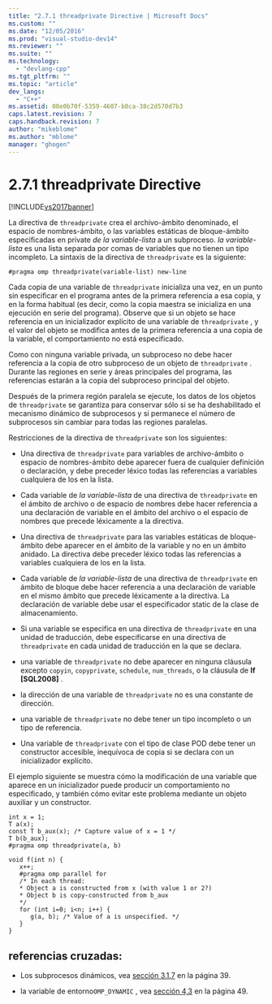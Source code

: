```yaml
---
title: "2.7.1 threadprivate Directive | Microsoft Docs"
ms.custom: ""
ms.date: "12/05/2016"
ms.prod: "visual-studio-dev14"
ms.reviewer: ""
ms.suite: ""
ms.technology: 
  - "devlang-cpp"
ms.tgt_pltfrm: ""
ms.topic: "article"
dev_langs: 
  - "C++"
ms.assetid: 08e0b70f-5359-4607-b0ca-38c2d570d7b3
caps.latest.revision: 7
caps.handback.revision: 7
author: "mikeblome"
ms.author: "mblome"
manager: "ghogen"
---
```

# 2.7.1 threadprivate Directive
[!INCLUDE[vs2017banner](../../assembler/inline/includes/vs2017banner.md)]

La directiva de `threadprivate` crea el archivo\-ámbito denominado, el espacio de nombres\-ámbito, o las variables estáticas de bloque\-ámbito especificadas en private *de la variable\-lista* a un subproceso.  *la variable\-lista* es una lista separada por comas de variables que no tienen un tipo incompleto.  La sintaxis de la directiva de `threadprivate` es la siguiente:  
  
```  
#pragma omp threadprivate(variable-list) new-line  
```  
  
 Cada copia de una variable de `threadprivate` inicializa una vez, en un punto sin especificar en el programa antes de la primera referencia a esa copia, y en la forma habitual \(es decir, como la copia maestra se inicializa en una ejecución en serie del programa\).  Observe que si un objeto se hace referencia en un inicializador explícito de una variable de `threadprivate` , y el valor del objeto se modifica antes de la primera referencia a una copia de la variable, el comportamiento no está especificado.  
  
 Como con ninguna variable privada, un subproceso no debe hacer referencia a la copia de otro subproceso de un objeto de `threadprivate` .  Durante las regiones en serie y áreas principales del programa, las referencias estarán a la copia del subproceso principal del objeto.  
  
 Después de la primera región paralela se ejecute, los datos de los objetos de `threadprivate` se garantiza para conservar sólo si se ha deshabilitado el mecanismo dinámico de subprocesos y si permanece el número de subprocesos sin cambiar para todas las regiones paralelas.  
  
 Restricciones de la directiva de `threadprivate` son los siguientes:  
  
-   Una directiva de `threadprivate` para variables de archivo\-ámbito o espacio de nombres\-ámbito debe aparecer fuera de cualquier definición o declaración, y debe preceder léxico todas las referencias a variables cualquiera de los en la lista.  
  
-   Cada variable de *la variable\-lista* de una directiva de `threadprivate` en el ámbito de archivo o de espacio de nombres debe hacer referencia a una declaración de variable en el ámbito del archivo o el espacio de nombres que precede léxicamente a la directiva.  
  
-   Una directiva de `threadprivate` para las variables estáticas de bloque\-ámbito debe aparecer en el ámbito de la variable y no en un ámbito anidado.  La directiva debe preceder léxico todas las referencias a variables cualquiera de los en la lista.  
  
-   Cada variable de *la variable\-lista* de una directiva de `threadprivate` en ámbito de bloque debe hacer referencia a una declaración de variable en el mismo ámbito que precede léxicamente a la directiva.  La declaración de variable debe usar el especificador static de la clase de almacenamiento.  
  
-   Si una variable se especifica en una directiva de `threadprivate` en una unidad de traducción, debe especificarse en una directiva de `threadprivate` en cada unidad de traducción en la que se declara.  
  
-   una variable de `threadprivate` no debe aparecer en ninguna cláusula excepto `copyin`, `copyprivate`, `schedule`, `num_threads`, o la cláusula de **If \[SQL2008\]** .  
  
-   la dirección de una variable de `threadprivate` no es una constante de dirección.  
  
-   una variable de `threadprivate` no debe tener un tipo incompleto o un tipo de referencia.  
  
-   Una variable de `threadprivate` con el tipo de clase POD debe tener un constructor accesible, inequívoca de copia si se declara con un inicializador explícito.  
  
 El ejemplo siguiente se muestra cómo la modificación de una variable que aparece en un inicializador puede producir un comportamiento no especificado, y también cómo evitar este problema mediante un objeto auxiliar y un constructor.  
  
```  
int x = 1;  
T a(x);  
const T b_aux(x); /* Capture value of x = 1 */  
T b(b_aux);  
#pragma omp threadprivate(a, b)  
  
void f(int n) {  
   x++;  
   #pragma omp parallel for  
   /* In each thread:  
   * Object a is constructed from x (with value 1 or 2?)  
   * Object b is copy-constructed from b_aux  
   */  
   for (int i=0; i<n; i++) {  
      g(a, b); /* Value of a is unspecified. */  
   }  
}  
```  
  
## referencias cruzadas:  
  
-   Los subprocesos dinámicos, vea [sección 3.1.7](../../parallel/openmp/3-1-7-omp-set-dynamic-function.md) en la página 39.  
  
-   la variable de entorno`OMP_DYNAMIC` , vea [sección 4,3](../../parallel/openmp/4-3-omp-dynamic.md) en la página 49.